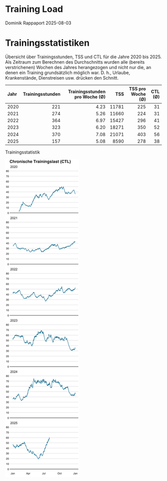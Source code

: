 Training Load
================
Dominik Rappaport
2025-08-03

# Trainingsstatistiken

Übersicht über Trainingsstunden, TSS und CTL für die Jahre 2020 bis
2025. Als Zeitraum zum Berechnen des Durchschnitts wurden alle (bereits
verstrichenen) Wochen des Jahres herangezogen und nicht nur die, an
denen ein Training grundsätzlich möglich war. D. h., Urlaube,
Krankenstände, Dienstreisen usw. drücken den Schnitt.

| Jahr | Trainingsstunden | Trainingsstunden pro Woche (Ø) | TSS | TSS pro Woche (Ø) | CTL (Ø) |
|:---|---:|---:|---:|---:|---:|
| 2020 | 221 | 4.23 | 11781 | 225 | 31 |
| 2021 | 274 | 5.26 | 11660 | 224 | 31 |
| 2022 | 364 | 6.97 | 15427 | 296 | 41 |
| 2023 | 323 | 6.20 | 18271 | 350 | 52 |
| 2024 | 370 | 7.08 | 21071 | 403 | 56 |
| 2025 | 157 | 5.08 | 8590 | 278 | 38 |

Trainingsstatistik

![](trainingload_files/figure-gfm/unnamed-chunk-2-1.png)<!-- -->
